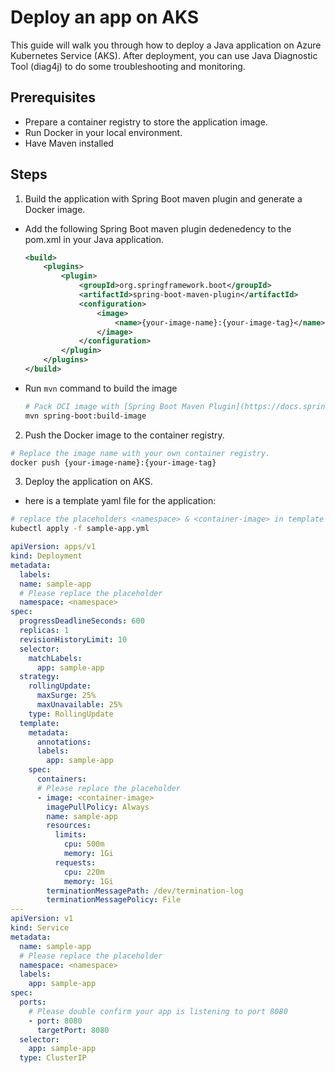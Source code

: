 # Deploy an app on AKS
This guide will walk you through how to deploy a Java application on Azure Kubernetes Service (AKS). After deployment, 
you can use Java Diagnostic Tool (diag4j) to do some troubleshooting and monitoring.

## Prerequisites
- Prepare a container registry to store the application image.
- Run Docker in your local environment.
- Have Maven installed

## Steps
1. Build the application with Spring Boot maven plugin and generate a Docker image.

- Add the following Spring Boot maven plugin dedenedency to the pom.xml in your Java application.
    ```xml
    <build>
        <plugins>
            <plugin>
                <groupId>org.springframework.boot</groupId>
                <artifactId>spring-boot-maven-plugin</artifactId>
                <configuration>
                    <image>
                        <name>{your-image-name}:{your-image-tag}</name>
                    </image>
                </configuration>
            </plugin>
        </plugins>
    </build>
    ```

- Run `mvn` command to build the image
    ```bash
    # Pack OCI image with [Spring Boot Maven Plugin](https://docs.spring.io/spring-boot/maven-plugin/build-image.html)
    mvn spring-boot:build-image
    ```


2. Push the Docker image to the container registry.
```bash
# Replace the image name with your own container registry.
docker push {your-image-name}:{your-image-tag}
```

3. Deploy the application on AKS.

- here is a template yaml file for the application: 

```bash
# replace the placeholders <namespace> & <container-image> in template yml file with your own container image just created.
kubectl apply -f sample-app.yml
```

```yaml
apiVersion: apps/v1
kind: Deployment
metadata:
  labels:
  name: sample-app
  # Please replace the placeholder
  namespace: <namespace>
spec:
  progressDeadlineSeconds: 600
  replicas: 1
  revisionHistoryLimit: 10
  selector:
    matchLabels:
      app: sample-app
  strategy:
    rollingUpdate:
      maxSurge: 25%
      maxUnavailable: 25%
    type: RollingUpdate
  template:
    metadata:
      annotations:
      labels:
        app: sample-app
    spec:
      containers:
      # Please replace the placeholder
      - image: <container-image>
        imagePullPolicy: Always
        name: sample-app
        resources:
          limits:
            cpu: 500m
            memory: 1Gi
          requests:
            cpu: 220m
            memory: 1Gi
        terminationMessagePath: /dev/termination-log
        terminationMessagePolicy: File
---
apiVersion: v1
kind: Service
metadata:
  name: sample-app
  # Please replace the placeholder
  namespace: <namespace>
  labels:
    app: sample-app
spec:
  ports:
    # Please double confirm your app is listening to port 8080
    - port: 8080
      targetPort: 8080
  selector:
    app: sample-app
  type: ClusterIP

```


